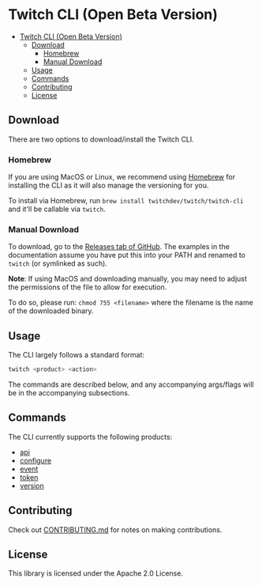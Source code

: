 # Twitch CLI (Open Beta Version)

- [Twitch CLI (Open Beta Version)](#twitch-cli-open-beta-version)
  - [Download](#download)
    - [Homebrew](#homebrew)
    - [Manual Download](#manual-download)
  - [Usage](#usage)
  - [Commands](#commands)
  - [Contributing](#contributing)
  - [License](#license)

## Download

There are two options to download/install the Twitch CLI.

### Homebrew

If you are using MacOS or Linux, we recommend using [Homebrew](https://brew.sh/) for installing the CLI as it will also manage the versioning for you. 

To install via Homebrew, run `brew install twitchdev/twitch/twitch-cli` and it'll be callable via `twitch`. 

### Manual Download

To download, go to the [Releases tab of GitHub](https://github.com/twitchdev/twitch-cli/releases). The examples in the documentation assume you have put this into your PATH and renamed to `twitch` (or symlinked as such).

**Note**: If using MacOS and downloading manually, you may need to adjust the permissions of the file to allow for execution.

To do so, please run: `chmod 755 <filename>` where the filename is the name of the downloaded binary. 

## Usage

The CLI largely follows a standard format: 

```sh
twitch <product> <action>
```

The commands are described below, and any accompanying args/flags will be in the accompanying subsections.

## Commands

The CLI currently supports the following products: 

- [api](./docs/api.md)
- [configure](./docs/configure.md)
- [event](docs/event.md)
- [token](docs/token.md)
- [version](docs/version.md)

## Contributing

Check out [CONTRIBUTING.md](./CONTRIBUTING.md) for notes on making contributions.

## License 

This library is licensed under the Apache 2.0 License.
